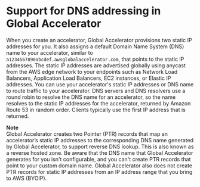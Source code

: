 # Support for DNS addressing in Global Accelerator<a name="about-accelerators.dns-addressing"></a>

When you create an accelerator, Global Accelerator provisions two static IP addresses for you\. It also assigns a default Domain Name System \(DNS\) name to your accelerator, similar to `a1234567890abcdef.awsglobalaccelerator.com`, that points to the static IP addresses\. The static IP addresses are advertised globally using anycast from the AWS edge network to your endpoints such as Network Load Balancers, Application Load Balancers, EC2 instances, or Elastic IP addresses\. You can use your accelerator's static IP addresses or DNS name to route traffic to your accelerator\. DNS servers and DNS resolvers use a round robin to resolve the DNS name for an accelerator, so the name resolves to the static IP addresses for the accelerator, returned by Amazon Route 53 in random order\. Clients typically use the first IP address that is returned\.

**Note**  
Global Accelerator creates two Pointer \(PTR\) records that map an accelerator’s static IP addresses to the corresponding DNS name generated by Global Accelerator, to support reverse DNS lookup\. This is also known as a reverse hosted zone\. Be aware that the DNS name that Global Accelerator generates for you isn't configurable, and you can't create PTR records that point to your custom domain name\. Global Accelerator also does not create PTR records for static IP addresses from an IP address range that you bring to AWS \(BYOIP\)\.